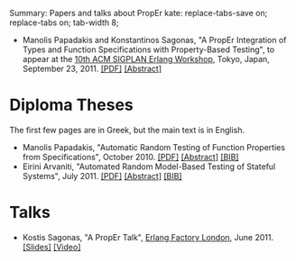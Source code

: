 Summary: Papers and talks about PropEr
kate: replace-tabs-save on; replace-tabs on; tab-width 8;

*   Manolis Papadakis and Konstantinos Sagonas,
    "A PropEr Integration of Types and Function Specifications with
    Property-Based Testing",
    to appear at the
    [10th ACM SIGPLAN Erlang Workshop](http://www.erlang.org/workshop/2011/),
    Tokyo, Japan, September 23, 2011.
    [[PDF]](/papers/proper_types.pdf)
    [[Abstract]](/papers/proper_types.txt)


Diploma Theses
==============

The first few pages are in Greek, but the main text is in English.

*   Manolis Papadakis,
    "Automatic Random Testing of Function Properties from Specifications",
    October 2010.
    [[PDF]](/papers/manolis-thesis.pdf)
    [[Abstract]](/papers/manolis-thesis.txt)
    [[BIB]](/papers/manolis-thesis.bib)
*   Eirini Arvaniti,
    "Automated Random Model-Based Testing of Stateful Systems",
    July 2011.
    [[PDF]](/papers/eirini-thesis.pdf)
    [[Abstract]](/papers/eirini-thesis.txt)
    [[BIB]](/papers/eirini-thesis.bib)


Talks
=====

*   Kostis Sagonas, "A PropEr Talk", [Erlang Factory
    London](http://www.erlang-factory.com/conference/London2011), June 2011.
    [[Slides]](/talks/proper_talk@London-11.pdf)
    [[Video]](http://vimeo.com/26575963)
